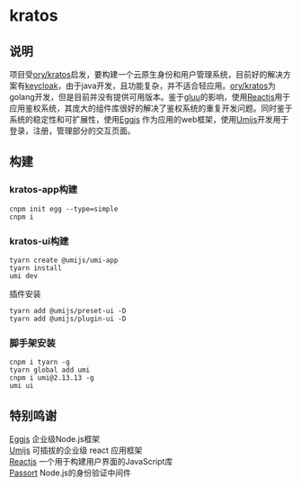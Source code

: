 # kratos

## 说明
项目受[ory/kratos](https://github.com/ory/kratos)启发，要构建一个云原生身份和用户管理系统，目前好的解决方案有[keycloak](https://www.keycloak.org/)，由于java开发，且功能复杂，并不适合轻应用。[ory/kratos](https://github.com/ory/kratos)为golang开发，但是目前并没有提供可用版本。鉴于[gluu](https://www.gluu.org/)的影响，使用[Reactjs](https://reactjs.org/)用于应用鉴权系统，其庞大的组件库很好的解决了鉴权系统的重复开发问题。同时鉴于系统的稳定性和可扩展性，使用[Eggjs](https://eggjs.org/) 作为应用的web框架，使用[Umijs](https://umijs.org/)开发用于登录，注册，管理部分的交互页面。

## 构建

### kratos-app构建

```
cnpm init egg --type=simple
cnpm i
```

### kratos-ui构建

```
tyarn create @umijs/umi-app
tyarn install
umi dev
```
插件安装
```
tyarn add @umijs/preset-ui -D
tyarn add @umijs/plugin-ui -D
```

### 脚手架安装
```
cnpm i tyarn -g
tyarn global add umi
cnpm i umi@2.13.13 -g
umi ui
```

## 特别鸣谢
[Eggjs](https://eggjs.org/) 企业级Node.js框架  
[Umijs](https://umijs.org/) 可插拔的企业级 react 应用框架  
[Reactjs](https://reactjs.org/) 一个用于构建用户界面的JavaScript库  
[Passort](http://www.passportjs.org/) Node.js的身份验证中间件  